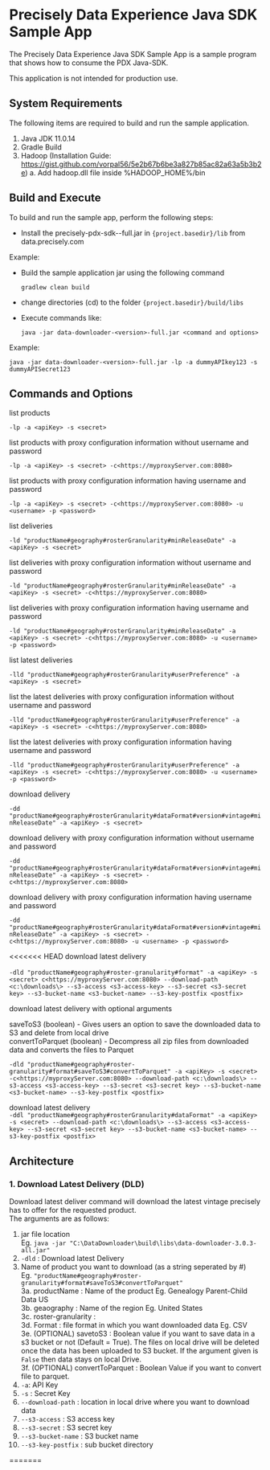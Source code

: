 # Precisely Data Experience Java SDK Sample App

The Precisely Data Experience Java SDK Sample App is a sample program that shows how to consume the PDX Java-SDK.

This application is not intended for production use.

## System Requirements
The following items are required to build and run the sample application.
1. Java JDK 11.0.14
2. Gradle Build
3. Hadoop (Installation Guide: https://gist.github.com/vorpal56/5e2b67b6be3a827b85ac82a63a5b3b2e)
      a. Add hadoop.dll file inside %HADOOP_HOME%/bin

## Build and Execute

To build and run the sample app, perform the following steps:
- Install the precisely-pdx-sdk-<version>-full.jar in `{project.basedir}/lib` from data.precisely.com

Example: 

- Build the sample application jar using the following command

    `gradlew clean build`
- change directories (cd) to the folder `{project.basedir}/build/libs`
- Execute commands like:

   `java -jar data-downloader-<version>-full.jar <command and options>`

Example: 

`java -jar data-downloader-<version>-full.jar -lp -a dummyAPIkey123 -s dummyAPISecret123`

## Commands and Options

list products

`-lp -a <apiKey> -s <secret>`

list products with proxy configuration information without username and password

`-lp -a <apiKey> -s <secret> -c<https://myproxyServer.com:8080>`

list products with proxy configuration information having username and password

`-lp -a <apiKey> -s <secret> -c<https://myproxyServer.com:8080> -u <username> -p <password>`

list deliveries

`-ld "productName#geography#rosterGranularity#minReleaseDate" -a <apiKey> -s <secret>`

list deliveries with proxy configuration information without username and password

`-ld "productName#geography#rosterGranularity#minReleaseDate" -a <apiKey> -s <secret> -c<https://myproxyServer.com:8080>`

list deliveries with proxy configuration information having username and password

`-ld "productName#geography#rosterGranularity#minReleaseDate" -a <apiKey> -s <secret> -c<https://myproxyServer.com:8080> -u <username> -p <password>`

list latest deliveries

`-lld "productName#geography#rosterGranularity#userPreference" -a <apiKey> -s <secret>`

list the latest deliveries with proxy configuration information without username and password

`-lld "productName#geography#rosterGranularity#userPreference" -a <apiKey> -s <secret> -c<https://myproxyServer.com:8080>`

list the latest deliveries with proxy configuration information having username and password

`-lld "productName#geography#rosterGranularity#userPreference" -a <apiKey> -s <secret> -c<https://myproxyServer.com:8080> -u <username> -p <password>`

download delivery

`-dd "productName#geography#rosterGranularity#dataFormat#version#vintage#minReleaseDate" -a <apiKey> -s <secret>`

download delivery with proxy configuration information without username and password

`-dd "productName#geography#rosterGranularity#dataFormat#version#vintage#minReleaseDate" -a <apiKey> -s <secret> -c<https://myproxyServer.com:8080>`

download delivery with proxy configuration information having username and password

`-dd "productName#geography#rosterGranularity#dataFormat#version#vintage#minReleaseDate" -a <apiKey> -s <secret> -c<https://myproxyServer.com:8080> -u <username> -p <password>`

<<<<<<< HEAD
download latest delivery</br>  
`-dld "productName#geography#roster-granularity#format" -a <apiKey> -s <secret> c<https://myproxyServer.com:8080> --download-path <c:\downloads\> --s3-access <s3-access-key> --s3-secret <s3-secret key> --s3-bucket-name <s3-bucket-name> --s3-key-postfix <postfix>`  
  
download latest delivery with optional arguments    
  
saveToS3 (boolean) - Gives users an option to save the downloaded data to S3 and delete from local drive  
convertToParquet (boolean) - Decompress all zip files from downloaded data and converts the files to Parquet  
  
`-dld "productName#geography#roster-granularity#format#saveToS3#convertToParquet" -a <apiKey> -s <secret> -c<https://myproxyServer.com:8080> --download-path <c:\downloads\> --s3-access <s3-access-key> --s3-secret <s3-secret key> --s3-bucket-name <s3-bucket-name> --s3-key-postfix <postfix>`

download latest delivery  
`-ddl "productName#geography#rosterGranularity#dataFormat" -a <apiKey> -s <secret> --download-path <c:\downloads\> --s3-access <s3-access-key> --s3-secret <s3-secret key> --s3-bucket-name <s3-bucket-name> --s3-key-postfix <postfix>`

## Architecture

### 1. Download Latest Delivery (DLD)

Download latest deliver command will download the latest vintage precisely has to offer for the requested product. </br>
The arguments are as follows:

1. jar file location  
    Eg. `java -jar "C:\DataDownloader\build\libs\data-downloader-3.0.3-all.jar"`  
2. `-dld` : Download latest Delivery  
3. Name of product you want to download (as a string seperated by #)  
    Eg. `"productName#geography#roster-granularity#format#saveToS3#convertToParquet"`  
        3a. productName : Name of the product Eg. Genealogy Parent-Child Data US  
        3b. geaography : Name of the region Eg. United States  
        3c. roster-granularity :   
        3d. Format : file format in which you want downloaded data Eg. CSV  
        3e. (OPTIONAL) savetoS3 : Boolean value if you want to save data in a s3 bucket or not (Default = True). The files on local drive will be deleted once the data has been uploaded to S3 bucket. If the argument given is `False` then data stays on local Drive.    
        3f. (OPTIONAL) convertToParquet : Boolean Value if you want to convert file to parquet.  
4. `-a`: API Key  
5. `-s` : Secret Key  
6. `--download-path` : location in local drive where you want to download data  
7. `--s3-access` : S3 access key  
8. `--s3-secret` : S3 secret key  
9. `--s3-bucket-name` : S3 bucket name  
10. `--s3-key-postfix` : sub bucket directory</br>


=======

